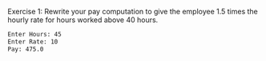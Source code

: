 Exercise 1: Rewrite your pay computation to give the employee 1.5 times the hourly rate for hours worked above 40 hours.

```bash
Enter Hours: 45
Enter Rate: 10
Pay: 475.0
```

